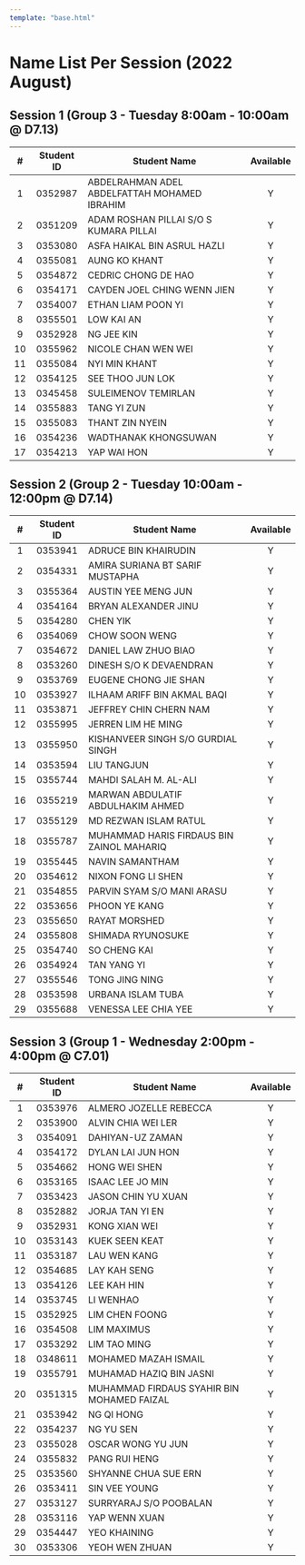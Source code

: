 ```yaml
---
template: "base.html"
---
```


# Name List Per Session (2022 August)

## Session 1 (Group 3 - Tuesday 8:00am - 10:00am @ D7.13)

|  #  | Student ID | Student Name                                 | Available |
| :-: | :--------: | -------------------------------------------- | :-------: |
|  1  |  0352987   | ABDELRAHMAN ADEL ABDELFATTAH MOHAMED IBRAHIM |     Y     |
|  2  |  0351209   | ADAM ROSHAN PILLAI S/O S KUMARA PILLAI       |     Y     |
|  3  |  0353080   | ASFA HAIKAL BIN ASRUL HAZLI                  |     Y     |
|  4  |  0355081   | AUNG KO KHANT                                |     Y     |
|  5  |  0354872   | CEDRIC CHONG DE HAO                          |     Y     |
|  6  |  0354171   | CAYDEN JOEL CHING WENN JIEN                  |     Y     |
|  7  |  0354007   | ETHAN LIAM POON YI                           |     Y     |
|  8  |  0355501   | LOW KAI AN                                   |     Y     |
|  9  |  0352928   | NG JEE KIN                                   |     Y     |
| 10  |  0355962   | NICOLE CHAN WEN WEI                          |     Y     |
| 11  |  0355084   | NYI MIN KHANT                                |     Y     |
| 12  |  0354125   | SEE THOO JUN LOK                             |     Y     |
| 13  |  0345458   | SULEIMENOV TEMIRLAN                          |     Y     |
| 14  |  0355883   | TANG YI ZUN                                  |     Y     |
| 15  |  0355083   | THANT ZIN NYEIN                              |     Y     |
| 16  |  0354236   | WADTHANAK KHONGSUWAN                         |     Y     |
| 17  |  0354213   | YAP WAI HON                                  |     Y     |

## Session 2 (Group 2 - Tuesday 10:00am - 12:00pm @ D7.14)

|  #  | Student ID | Student Name                              | Available |
| :-: | :--------: | ----------------------------------------- | :-------: |
|  1  |  0353941   | ADRUCE BIN KHAIRUDIN                      |     Y     |
|  2  |  0354331   | AMIRA SURIANA BT SARIF MUSTAPHA           |     Y     |
|  3  |  0355364   | AUSTIN YEE MENG JUN                       |     Y     |
|  4  |  0354164   | BRYAN ALEXANDER JINU                      |     Y     |
|  5  |  0354280   | CHEN YIK                                  |     Y     |
|  6  |  0354069   | CHOW SOON WENG                            |     Y     |
|  7  |  0354672   | DANIEL LAW ZHUO BIAO                      |     Y     |
|  8  |  0353260   | DINESH S/O K DEVAENDRAN                   |     Y     |
|  9  |  0353769   | EUGENE CHONG JIE SHAN                     |     Y     |
| 10  |  0353927   | ILHAAM ARIFF BIN AKMAL BAQI               |     Y     |
| 11  |  0353871   | JEFFREY CHIN CHERN NAM                    |     Y     |
| 12  |  0355995   | JERREN LIM HE MING                        |     Y     |
| 13  |  0355950   | KISHANVEER SINGH S/O GURDIAL SINGH        |     Y     |
| 14  |  0353594   | LIU TANGJUN                               |     Y     |
| 15  |  0355744   | MAHDI SALAH M. AL-ALI                     |     Y     |
| 16  |  0355219   | MARWAN ABDULATIF ABDULHAKIM AHMED         |     Y     |
| 17  |  0355129   | MD REZWAN ISLAM RATUL                     |     Y     |
| 18  |  0355787   | MUHAMMAD HARIS FIRDAUS BIN ZAINOL MAHARIQ |     Y     |
| 19  |  0355445   | NAVIN SAMANTHAM                           |     Y     |
| 20  |  0354612   | NIXON FONG LI SHEN                        |     Y     |
| 21  |  0354855   | PARVIN SYAM S/O MANI ARASU                |     Y     |
| 22  |  0353656   | PHOON YE KANG                             |     Y     |
| 23  |  0355650   | RAYAT MORSHED                             |     Y     |
| 24  |  0355808   | SHIMADA RYUNOSUKE                         |     Y     |
| 25  |  0354740   | SO CHENG KAI                              |     Y     |
| 26  |  0354924   | TAN YANG YI                               |     Y     |
| 27  |  0355546   | TONG JING NING                            |     Y     |
| 28  |  0353598   | URBANA ISLAM TUBA                         |     Y     |
| 29  |  0355688   | VENESSA LEE CHIA YEE                      |     Y     |

## Session 3 (Group 1 - Wednesday 2:00pm - 4:00pm @ C7.01)

|  #  | Student ID | Student Name                               | Available |
| :-: | :--------: | ------------------------------------------ | :-------: |
|  1  |  0353976   | ALMERO JOZELLE REBECCA                     |     Y     |
|  2  |  0353900   | ALVIN CHIA WEI LER                         |     Y     |
|  3  |  0354091   | DAHIYAN-UZ ZAMAN                           |     Y     |
|  4  |  0354172   | DYLAN LAI JUN HON                          |     Y     |
|  5  |  0354662   | HONG WEI SHEN                              |     Y     |
|  6  |  0353165   | ISAAC LEE JO MIN                           |     Y     |
|  7  |  0353423   | JASON CHIN YU XUAN                         |     Y     |
|  8  |  0352882   | JORJA TAN YI EN                            |     Y     |
|  9  |  0352931   | KONG XIAN WEI                              |     Y     |
| 10  |  0353143   | KUEK SEEN KEAT                             |     Y     |
| 11  |  0353187   | LAU WEN KANG                               |     Y     |
| 12  |  0354685   | LAY KAH SENG                               |     Y     |
| 13  |  0354126   | LEE KAH HIN                                |     Y     |
| 14  |  0353745   | LI WENHAO                                  |     Y     |
| 15  |  0352925   | LIM CHEN FOONG                             |     Y     |
| 16  |  0354508   | LIM MAXIMUS                                |     Y     |
| 17  |  0353292   | LIM TAO MING                               |     Y     |
| 18  |  0348611   | MOHAMED MAZAH ISMAIL                       |     Y     |
| 19  |  0355791   | MUHAMAD HAZIQ BIN JASNI                    |     Y     |
| 20  |  0351315   | MUHAMMAD FIRDAUS SYAHIR BIN MOHAMED FAIZAL |     Y     |
| 21  |  0353942   | NG QI HONG                                 |     Y     |
| 22  |  0354237   | NG YU SEN                                  |     Y     |
| 23  |  0355028   | OSCAR WONG YU JUN                          |     Y     |
| 24  |  0355832   | PANG RUI HENG                              |     Y     |
| 25  |  0353560   | SHYANNE CHUA SUE ERN                       |     Y     |
| 26  |  0353411   | SIN VEE YOUNG                              |     Y     |
| 27  |  0353127   | SURRYARAJ S/O POOBALAN                     |     Y     |
| 28  |  0353116   | YAP WENN XUAN                              |     Y     |
| 29  |  0354447   | YEO KHAINING                               |     Y     |
| 30  |  0353306   | YEOH WEN ZHUAN                             |     Y     |
